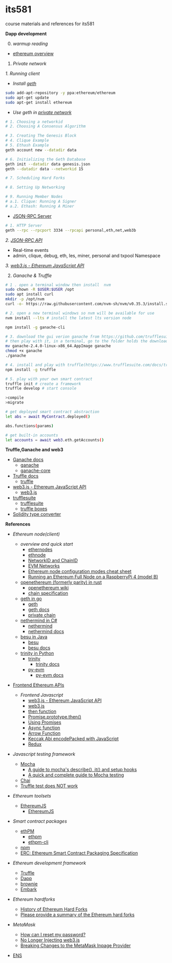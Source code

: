 # its581
course materials and references for its581

__Dapp development__

0. _warmup reading_
* [ethereum overview](https://www.trufflesuite.com/tutorials/ethereum-overview)

1. _Private network_

_1. Running client_

* _Install [geth](https://geth.ethereum.org/docs/install-and-build/installing-geth)_
```bash
sudo add-apt-repository -y ppa:ethereum/ethereum
sudo apt-get update
sudo apt-get install ethereum
```
* _Use geth in [private network](https://geth.ethereum.org/docs/interface/private-network)_
```bash
# 1. Choosing a networkid
# 2. Choosing A Consensus Algorithm

# 3. Creating The Genesis Block
# 4. Clique Example
# 5. Ethash Example
geth account new --datadir data

# 6. Initializing the Geth Database
geth init --datadir data genesis.json
geth --datadir data --networkid 15

# 7. Scheduling Hard Forks

# 8. Setting Up Networking

# 9. Running Member Nodes
# a.1. Clique: Running A Signer
# a.2. Ethash: Running A Miner
```
* [JSON-RPC Server](https://geth.ethereum.org/docs/rpc/server)
```bash
# 1. HTTP Server
geth --rpc --rpcport 3334 --rpcapi personal,eth,net,web3b
```
_2. [JSON-RPC API](https://geth.ethereum.org/docs/rpc/server)_
* Real-time events
* admin, clique, debug, eth, les, miner, personal and txpool Namespace

_3. [web3.js - Ethereum JavaScript API](https://web3js.readthedocs.io)_

2. _Ganache & Truffle_

```bash
# 1 . open a terminal window then install  nvm
sudo chown -R $USER:$USER /opt
sudo apt install curl
mkdir -p /opt/nvm
curl -o- https://raw.githubusercontent.com/nvm-sh/nvm/v0.35.3/install.sh | NVM_DIR="/opt/nvm"  bash

# 2. open a new terminal windows so nvm will be available for use
nvm install --lts # install the latest lts version node

npm install -g ganache-cli

# 3. download the gui verion ganache from https://github.com/trufflesuite/ganache/releases
# then play with it, in a terminal, go to the folder holds the downloaded ganache
mv ganache-2.4.0-linux-x86_64.AppImage ganache
chmod +x ganache
./ganache

# 4. install and play with truffle(https://www.trufflesuite.com/docs/truffle/quickstart)
npm install -g truffle

# 5. play with your own smart contract
truffle init # create a framework
truffle develop # start console

>compile
>migrate

# get deployed smart contract abstraction
let abs = await MyContract.deployed()

abs.functions(params)

# get built-in accounts
let accounts = await web3.eth.getAccounts()


```
__Truffle,Ganache and web3__
  * [Ganache docs](https://www.trufflesuite.com/docs/ganache/overview)
    * [ganache](https://github.com/trufflesuite/ganache-cli)
    * [ganache-core](https://github.com/trufflesuite/ganache-core)
  * [Truffle docs](https://www.trufflesuite.com/docs/truffle/overview)
    * [truffle](https://github.com/trufflesuite/truffle)
  * [web3.js - Ethereum JavaScript API](https://web3js.readthedocs.io)
    * [web3.js](https://github.com/ethereum/web3.js)
  * [trufflesuite](https://www.trufflesuite.com/)
    * [trufflesuite](https://github.com/trufflesuite)
    * [truffle boxes](https://www.trufflesuite.com/boxes)
  * [Solidity type converter](https://blockchangers.github.io/solidity-converter-online/)

__References__
* _Ethereum node(client)_
  * _overview and quick start_
    * [ethernodes](https://ethernodes.org/)
    * [ethnode](https://github.com/vrde/ethnode)
    * [NetworkID and ChainID](https://besu.hyperledger.org/en/stable/Concepts/NetworkID-And-ChainID/)
    * [EVM Networks](https://chainid.network/)
    * [Ethereum node configuration modes cheat sheet](https://dev.to/5chdn/ethereum-node-configuration-modes-cheat-sheet-25l8)
    * [Running an Ethereum Full Node on a RaspberryPi 4 (model B)](https://kauri.io/running-an-ethereum-full-node-on-a-raspberrypi-4-m/9695fcca217f46feb355245275835fc0/a)
  * [openethereum (formerly parity) in rust](https://github.com/openethereum/openethereum)
    * [openethereum wiki](https://openethereum.github.io/wiki/)
    * [chain specification](https://openethereum.github.io/wiki/Chain-specification)
  * [geth in go](https://geth.ethereum.org/)
    * [geth](https://github.com/ethereum/go-ethereum)
    * [geth docs](https://geth.ethereum.org/docs/)
    * [private chain](https://geth.ethereum.org/docs/interface/private-network)
  * [nethermind in C#](https://nethermind.io/)
    * [nethermind](https://github.com/NethermindEth/nethermind)
    * [nethermind docs](https://nethermind.readthedocs.io/)
  * [besu in Java](https://pegasys.tech/solutions/hyperledger-besu/)
    * [besu](https://github.com/hyperledger/besu)
    * [besu docs](https://besu.hyperledger.org/)
  * [trinity in Python](https://trinity.ethereum.org/)
    * [trinity](https://github.com/ethereum/trinity)
      * [trinity docs](https://trinity-client.readthedocs.io/en/latest/)
    * [py-evm](https://github.com/ethereum/py-evm)
      * [py-evm docs](https://py-evm.readthedocs.io/en/latest/)
* [Frontend Ethereum APIs](https://github.com/ConsenSys/ethereum-developer-tools-list\#frontend-ethereum-apis)
  * _Frontend Javascript_
    * [web3.js - Ethereum JavaScript API](https://web3js.readthedocs.io)
    * [web3.js](https://github.com/ethereum/web3.js/)
    * [then function](https://masteringjs.io/tutorials/fundamentals/then)
    * [Promise.prototype.then()](https://developer.mozilla.org/en-US/docs/Web/JavaScript/Reference/Global\_Objects/Promise/then)
    * [Using Promises](https://developer.mozilla.org/en-US/docs/Web/JavaScript/Guide/Using\_promises)
    * [Async function](https://developer.mozilla.org/en-US/docs/Web/JavaScript/Reference/Statements/async\_function)
    * [Arrow Function](https://developer.mozilla.org/en-US/docs/Web/JavaScript/Reference/Functions/Arrow\_functions)
    * [Keccak Abi encodePacked with JavaScript](https://blog.8bitzen.com/posts/18-03-2019-keccak-abi-encodepacked-with-javascript/)
    * [Redux](https://redux.js.org/)
* _Javascript testing framework_    
  * [Mocha](https://mochajs.org/)
    * [A guide to mocha's describe(), it() and setup hooks](https://samwize.com/2014/02/08/a-guide-to-mochas-describe-it-and-setup-hooks/)
    * [A quick and complete guide to Mocha testing](https://blog.logrocket.com/a-quick-and-complete-guide-to-mocha-testing-d0e0ea09f09d/)
  * [Chai](https://www.chaijs.com/)
  * [Truffle test does NOT work](https://github.com/trufflesuite/truffle/issues/2463)
* _Ethereum toolsets_
  * [EthereumJS](https://ethereumjs.github.io/)
    * [EthereumJS](https://github.com/ethereumjs)
* _Smart contract packages_
  * [ethPM](https://www.ethpm.com/)
    * [ethpm](https://github.com/ethpm)
    * [ethpm-cli](https://github.com/ethpm/ethpm-cli)
  * [npm](https://docs.npmjs.com/)
  * [ERC: Ethereum Smart Contract Packaging Specification](https://github.com/ethereum/EIPs/issues/190)

* _Ethereum development framework_
  * [Truffle](https://www.trufflesuite.com)
  * [Dapp](https://dapphub.com/)
  * [brownie](https://github.com/eth-brownie/brownie)
  * [Embark](https://framework.embarklabs.io/)

* _Ethereum hardforks_
  * [History of Ethereum Hard Forks](https://medium.com/mycrypto/the-history-of-ethereum-hard-forks-6a6dae76d56f)
  * [Please provide a summary of the Ethereum hard forks](https://ethereum.stackexchange.com/questions/13014/please-provide-a-summary-of-the-ethereum-hard-forks)

* _MetaMask_
  * [How can I reset my password?](https://metamask.zendesk.com/hc/en-us/articles/360039616872-How-can-I-reset-my-password-)
  * [No Longer Injecting web3.js](https://medium.com/metamask/no-longer-injecting-web3-js-4a899ad6e59e)
  * [Breaking Changes to the MetaMask Inpage Provider](https://medium.com/metamask/breaking-changes-to-the-metamask-inpage-provider-b4dde069dd0a)
* [ENS](https://ens.domains/)
